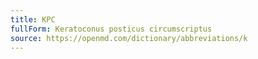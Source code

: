 ```yaml
---
title: KPC
fullForm: Keratoconus posticus circumscriptus
source: https://openmd.com/dictionary/abbreviations/k
---
```

